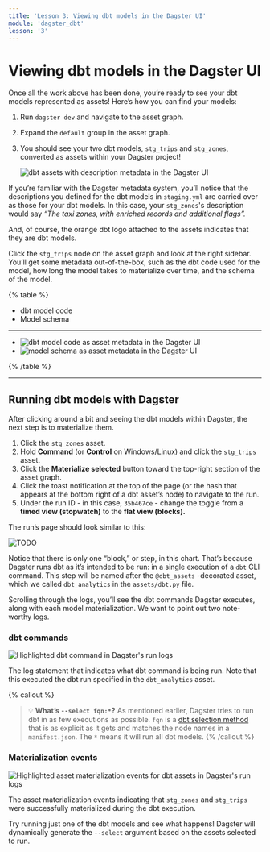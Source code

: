 ```yaml
---
title: 'Lesson 3: Viewing dbt models in the Dagster UI'
module: 'dagster_dbt'
lesson: '3'
---
```


# Viewing dbt models in the Dagster UI

Once all the work above has been done, you’re ready to see your dbt models represented as assets! Here’s how you can find your models:

1. Run `dagster dev` and navigate to the asset graph.
2. Expand the `default` group in the asset graph.
3. You should see your two dbt models, `stg_trips` and `stg_zones`, converted as assets within your Dagster project!

   ![dbt assets with description metadata in the Dagster UI](/images/dagster-dbt/lesson-3/asset-description-metadata.png)

If you’re familiar with the Dagster metadata system, you’ll notice that the descriptions you defined for the dbt models in `staging.yml` are carried over as those for your dbt models. In this case, your `stg_zones`'s description would say _“The taxi zones, with enriched records and additional flags”._

And, of course, the orange dbt logo attached to the assets indicates that they are dbt models.

Click the `stg_trips` node on the asset graph and look at the right sidebar. You’ll get some metadata out-of-the-box, such as the dbt code used for the model, how long the model takes to materialize over time, and the schema of the model.

{% table %}

- dbt model code
- Model schema

---

- ![dbt model code as asset metadata in the Dagster UI](/images/dagster-dbt/lesson-3/dbt-asset-code.png)
- ![model schema as asset metadata in the Dagster UI](/images/dagster-dbt/lesson-3/dbt-asset-table-schema.png)

{% /table %}

---

## Running dbt models with Dagster

After clicking around a bit and seeing the dbt models within Dagster, the next step is to materialize them.

1. Click the `stg_zones` asset.
2. Hold **Command** (or **Control** on Windows/Linux) and click the `stg_trips` asset.
3. Click the **Materialize selected** button toward the top-right section of the asset graph.
4. Click the toast notification at the top of the page (or the hash that appears at the bottom right of a dbt asset’s node) to navigate to the run.
5. Under the run ID - in this case, `35b467ce` - change the toggle from a **timed view (stopwatch)** to the **flat view (blocks).**

The run’s page should look similar to this:

![TODO](/images/dagster-dbt/lesson-3/dbt-run-details-page.png)

Notice that there is only one “block,” or step, in this chart. That’s because Dagster runs dbt as it’s intended to be run: in a single execution of a `dbt` CLI command. This step will be named after the `@dbt_assets` -decorated asset, which we called `dbt_analytics` in the `assets/dbt.py` file.

Scrolling through the logs, you’ll see the dbt commands Dagster executes, along with each model materialization. We want to point out two note-worthy logs.

### dbt commands

![Highlighted dbt command in Dagster's run logs](/images/dagster-dbt/lesson-3/dbt-logs-dbt-command.png)

The log statement that indicates what dbt command is being run. Note that this executed the dbt run specified in the `dbt_analytics` asset.

{% callout %}

> 💡 **What’s `--select fqn:*`?** As mentioned earlier, Dagster tries to run dbt in as few executions as possible. `fqn` is a [dbt selection method](https://docs.getdbt.com/reference/node-selection/methods#the-fqn-method) that is as explicit as it gets and matches the node names in a `manifest.json`. The `*` means it will run all dbt models.
> {% /callout %}

### Materialization events

![Highlighted asset materialization events for dbt assets in Dagster's run logs](/images/dagster-dbt/lesson-3/dbt-logs-materialization-events.png)

The asset materialization events indicating that `stg_zones` and `stg_trips` were successfully materialized during the dbt execution.

Try running just one of the dbt models and see what happens! Dagster will dynamically generate the `--select` argument based on the assets selected to run.
